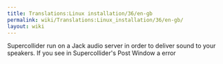 ```yaml
---
title: Translations:Linux installation/36/en-gb
permalink: wiki/Translations:Linux_installation/36/en-gb/
layout: wiki
---
```


Supercollider run on a Jack audio server in order to deliver sound to
your speakers. If you see in Supercollider's Post Window a error
